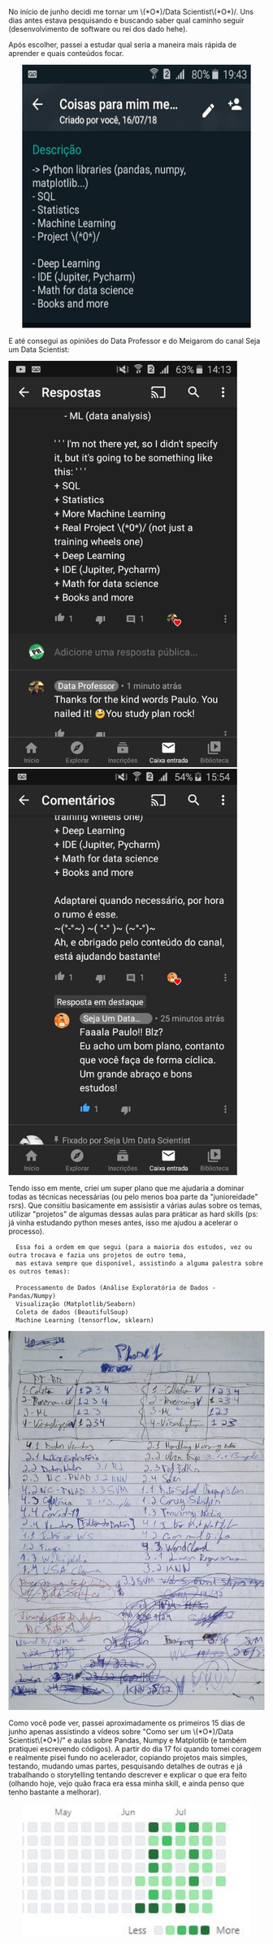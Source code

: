 No início de junho decidi me tornar um \\(\*O\*)/Data Scientist\\(\*O\*)/. Uns dias antes estava pesquisando e buscando saber qual caminho seguir (desenvolvimento de software ou rei dos dado hehe).

Após escolher, passei a estudar qual seria a maneira mais rápida de aprender e quais conteúdos focar. 


<p align="center">
  <img src="Imagem1.jpg" width="450" />
</p>


E até consegui as opiniões do Data Professor e do Meigarom do canal Seja um Data Scientist:


<p float="left">
  <img src="WhatsApp Image 2020-06-10 at 14.10.12.jpeg" width="450" />
  <img src="WhatsApp Image 2020-07-30 at 20.36.16.jpeg" width="450" />
</p>


Tendo isso em mente, criei um super plano que me ajudaria a dominar todas as técnicas necessárias (ou pelo menos boa parte da "junioreidade" rsrs). Que consitiu basicamente em assisistir a várias aulas sobre os temas, utilizar "projetos" de algumas dessas aulas para práticar as hard skills (ps: já vinha estudando python meses antes, isso me ajudou a acelerar o processo). 
  
      Essa foi a ordem em que segui (para a maioria dos estudos, vez ou outra trocava e fazia uns projetos de outro tema, 
      mas estava sempre que disponível, assistindo a alguma palestra sobre os outros temas):
      
      Processamento de Dados (Análise Exploratória de Dados - Pandas/Numpy)
      Visualização (Matplotlib/Seaborn)
      Coleta de dados (BeautifulSoup)
      Machine Learning (tensorflow, sklearn)

<p align="center">
  <img src="papel plano.jpeg" width="650" />
</p>


Como você pode ver, passei aproximadamente os primeiros 15 dias de junho apenas assistindo a vídeos sobre "Como ser um \\(\*O\*)/Data Scientist\\(\*O\*)/" e aulas sobre Pandas, Numpy e Matplotlib (e também pratiquei escrevendo códigos). A partir do dia 17 foi quando tomei coragem e realmente pisei fundo no acelerador, copiando projetos mais simples, testando, mudando umas partes, pesquisando detalhes de outras e já trabalhando o storytelling tentando descrever e explicar o que era feito (olhando hoje, vejo quão fraca era essa minha skill, e ainda penso que tenho bastante a melhorar).


<p align="center">
  <img src="0git.JPG" width="450" />
</p>
